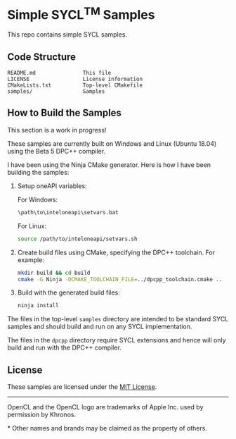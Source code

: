 # Simple SYCL<sup>TM</sup> Samples

This repo contains simple SYCL samples.

## Code Structure

```
README.md               This file
LICENSE                 License information
CMakeLists.txt          Top-level CMakefile
samples/                Samples
```

## How to Build the Samples

This section is a work in progress!

These samples are currently built on Windows and Linux (Ubuntu 18.04) using the Beta 5 DPC++ compiler.

I have been using the Ninja CMake generator.
Here is how I have been building the samples:

1. Setup oneAPI variables:

    For Windows:

    ```sh
    \path\to\inteloneapi\setvars.bat
    ```

    For Linux:

    ```sh
    source /path/to/inteloneapi/setvars.sh
    ```

2. Create build files using CMake, specifying the DPC++ toolchain.  For example:

    ```sh
    mkdir build && cd build
    cmake -G Ninja -DCMAKE_TOOLCHAIN_FILE=../dpcpp_toolchain.cmake ..
    ```

3. Build with the generated build files:

    ```sh
    ninja install
    ```

The files in the top-level `samples` directory are intended to be standard SYCL samples and should build and run on any SYCL implementation.

The files in the `dpcpp` directory require SYCL extensions and hence will only build and run with the DPC++ compiler.

## License

These samples are licensed under the [MIT License](LICENSE).

---
OpenCL and the OpenCL logo are trademarks of Apple Inc. used by permission by Khronos.

\* Other names and brands may be claimed as the property of others.
